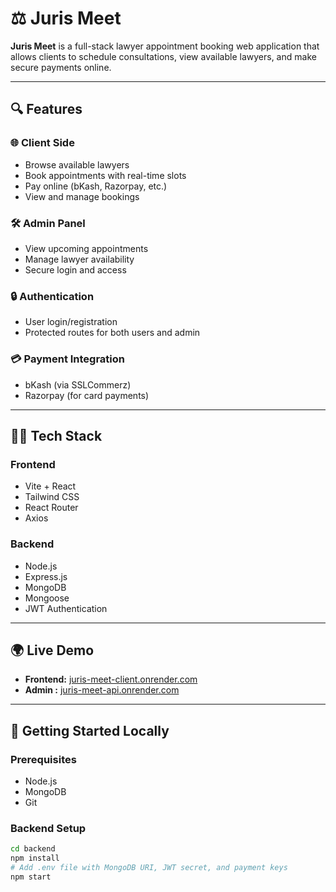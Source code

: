 # ⚖️ Juris Meet

**Juris Meet** is a full-stack lawyer appointment booking web application that allows clients to schedule consultations, view available lawyers, and make secure payments online.

---

## 🔍 Features

### 🌐 Client Side
- Browse available lawyers
- Book appointments with real-time slots
- Pay online (bKash, Razorpay, etc.)
- View and manage bookings

### 🛠️ Admin Panel
- View upcoming appointments
- Manage lawyer availability
- Secure login and access

### 🔒 Authentication
- User login/registration
- Protected routes for both users and admin

### 💳 Payment Integration
- bKash (via SSLCommerz)
- Razorpay (for card payments)

---

## 🧑‍💻 Tech Stack

### Frontend
- Vite + React
- Tailwind CSS
- React Router
- Axios

### Backend
- Node.js
- Express.js
- MongoDB
- Mongoose
- JWT Authentication

---

## 🌍 Live Demo

- **Frontend:** [juris-meet-client.onrender.com](https://juris-meet-frontendd.onrender.com)
- **Admin :** [juris-meet-api.onrender.com](https://juris-meet-admin.onrender.com/)

---

## 🚀 Getting Started Locally

### Prerequisites

- Node.js
- MongoDB
- Git

### Backend Setup

```bash
cd backend
npm install
# Add .env file with MongoDB URI, JWT secret, and payment keys
npm start
